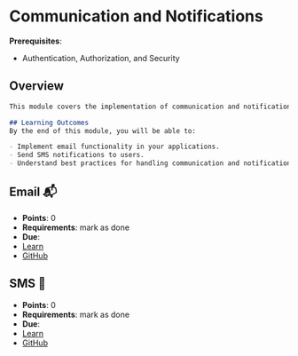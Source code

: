# Communication and Notifications

**Prerequisites**:
- Authentication, Authorization, and Security

## Overview
```md
This module covers the implementation of communication and notification features in your applications. You will learn to send emails and SMS notifications, enabling your application to communicate effectively with users.

## Learning Outcomes
By the end of this module, you will be able to:

- Implement email functionality in your applications.
- Send SMS notifications to users.
- Understand best practices for handling communication and notifications.
```

<!-- TODO: cover phishing emails? maybe in security? https://github.com/DPI-WE/email/issues/3 -->
<!-- TODO: add quiz https://github.com/DPI-WE/email/issues/2 -->
## Email 📬
- **Points**: 0 
- **Requirements**: mark as done
- **Due**:
- [Learn](https://learn.firstdraft.com/lessons/301-email)
- [GitHub](https://github.com/DPI-WE/email)

## SMS 📱
- **Points**: 0 
- **Requirements**: mark as done
- **Due**:
- [Learn](https://learn.firstdraft.com/lessons/144-sending-emails-and-texts)
- [GitHub](https://github.com/appdev-lessons/sending-emails-and-texts)
